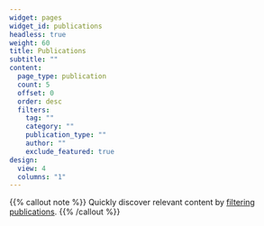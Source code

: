 ```yaml
---
widget: pages
widget_id: publications
headless: true
weight: 60
title: Publications
subtitle: ""
content:
  page_type: publication
  count: 5
  offset: 0
  order: desc
  filters:
    tag: ""
    category: ""
    publication_type: ""
    author: ""
    exclude_featured: true
design:
  view: 4
  columns: "1"
---
```


{{% callout note %}}
Quickly discover relevant content by [filtering publications](./publication/).
{{% /callout %}}
